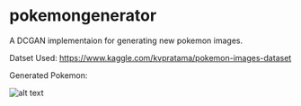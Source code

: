 # pokemongenerator

A DCGAN implementaion for generating new pokemon images. 

Datset Used: https://www.kaggle.com/kvpratama/pokemon-images-dataset

Generated Pokemon:

![alt text](https://github.com/JonathanDou/pokemongenerator/blob/master/image.jpg?raw=true)
